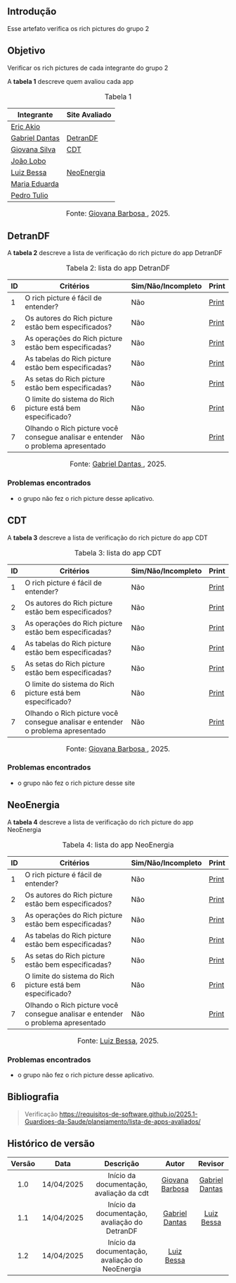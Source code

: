 ## Introdução
Esse artefato verifica os rich pictures do grupo 2

## Objetivo
Verificar os rich pictures de cada integrante do grupo 2

A **tabela 1** descreve quem avaliou cada app
<center>
    <font size="3"><p style="text-align: center">Tabela 1</p></font>

| Integrante                                     | Site Avaliado         |
| ---------------------------------------------- | --------------------- |
| [Eric Akio](https://github.com/eric-kingu)     ||
| [Gabriel Dantas](https://github.com/gbevi)     |    [DetranDF](#DetranDF)    |
| [Giovana Silva](https://github.com/gio221)     |  [CDT](#cdt)|
| [João Lobo](https://github.com/joaolobo10)     | |
| [Luiz Bessa](https://github.com/lfelipebessa)  | [NeoEnergia](#NeoEnergia)|
| [Maria Eduarda](https://github.com/maaduh)     |   |
| [Pedro Tulio](https://github.com/PedrooCamilo) |  |

<font size="3"><p style="text-align: center">Fonte: [Giovana Barbosa ](https://github.com/gio221), 2025.</p></font>

</center>

## DetranDF

A **tabela 2** descreve a lista de verificação do rich picture do app DetranDF

<center>
    <font size="3"><p style="text-align: center">Tabela 2: lista do app DetranDF</p></font>

|ID| Critérios                             | Sim/Não/Incompleto        | Print  
| ---------------------------------------------- | --------------------- |--------------------- |--------------------- |
|1|O rich picture é fácil de entender?|Não|[Print](https://drive.google.com/file/d/1RTsU-_e78TORKS90YyBhLp-XZpEIPCO5/view?usp=sharing)|
|2|Os autores do Rich picture estão bem especificados?|Não|[Print](https://drive.google.com/file/d/1RTsU-_e78TORKS90YyBhLp-XZpEIPCO5/view?usp=sharing)|
|3|As operações do Rich picture estão bem especificadas?|Não|[Print](https://drive.google.com/file/d/15LhLA49HUj7ydIZRZ38Z4arREHkcXx2W/view?usp=sharing)|
|4|As tabelas do Rich picture estão bem especificadas?|Não|[Print](https://drive.google.com/file/d/15LhLA49HUj7ydIZRZ38Z4arREHkcXx2W/view?usp=sharing)|
|5|As setas do Rich picture estão bem especificadas?|Não|[Print](https://drive.google.com/file/d/15LhLA49HUj7ydIZRZ38Z4arREHkcXx2W/view?usp=sharing)|
|6|O limite do sistema do Rich picture está bem especificado?|Não|[Print](https://drive.google.com/file/d/15LhLA49HUj7ydIZRZ38Z4arREHkcXx2W/view?usp=sharing)|
|7|Olhando o Rich picture você consegue analisar e entender o problema apresentado|Não|[Print](https://drive.google.com/file/d/12uiTb718rH46ULNGmarzL7jvI7SLxRE-/view?usp=sharing)|

<font size="3"><p style="text-align: center">Fonte: [Gabriel Dantas ](https://github.com/gbevi), 2025.</p></font>

</center>

### Problemas encontrados
 - o grupo não fez o rich picture desse aplicativo.

## CDT

A **tabela 3** descreve a lista de verificação do rich picture do app CDT

<center>
    <font size="3"><p style="text-align: center">Tabela 3: lista do app CDT</p></font>

|ID| Critérios                             | Sim/Não/Incompleto        | Print  
| ---------------------------------------------- | --------------------- |--------------------- |--------------------- |
|1|O rich picture é fácil de entender?|Não|[Print](https://drive.google.com/file/d/1RTsU-_e78TORKS90YyBhLp-XZpEIPCO5/view?usp=sharing)|
|2|Os autores do Rich picture estão bem especificados?|Não|[Print](https://drive.google.com/file/d/1RTsU-_e78TORKS90YyBhLp-XZpEIPCO5/view?usp=sharing)|
|3|As operações do Rich picture estão bem especificadas?|Não|[Print](https://drive.google.com/file/d/15LhLA49HUj7ydIZRZ38Z4arREHkcXx2W/view?usp=sharing)|
|4|As tabelas do Rich picture estão bem especificadas?|Não|[Print](https://drive.google.com/file/d/15LhLA49HUj7ydIZRZ38Z4arREHkcXx2W/view?usp=sharing)|
|5|As setas do Rich picture estão bem especificadas?|Não|[Print](https://drive.google.com/file/d/15LhLA49HUj7ydIZRZ38Z4arREHkcXx2W/view?usp=sharing)|
|6|O limite do sistema do Rich picture está bem especificado?|Não|[Print](https://drive.google.com/file/d/15LhLA49HUj7ydIZRZ38Z4arREHkcXx2W/view?usp=sharing)|
|7|Olhando o Rich picture você consegue analisar e entender o problema apresentado|Não|[Print](https://drive.google.com/file/d/12uiTb718rH46ULNGmarzL7jvI7SLxRE-/view?usp=sharing)|

<font size="3"><p style="text-align: center">Fonte: [Giovana Barbosa ](https://github.com/gio221), 2025.</p></font>

</center>

### Problemas encontrados
 - o grupo não fez o rich picture desse site


</center>

## NeoEnergia

A **tabela 4** descreve a lista de verificação do rich picture do app NeoEnergia

<center>
    <font size="3"><p style="text-align: center">Tabela 4: lista do app NeoEnergia</p></font>

|ID| Critérios                             | Sim/Não/Incompleto        | Print  
| ---------------------------------------------- | --------------------- |--------------------- |--------------------- |
|1|O rich picture é fácil de entender?|Não|[Print](https://drive.google.com/file/d/1RTsU-_e78TORKS90YyBhLp-XZpEIPCO5/view?usp=sharing)|
|2|Os autores do Rich picture estão bem especificados?|Não|[Print](https://drive.google.com/file/d/1RTsU-_e78TORKS90YyBhLp-XZpEIPCO5/view?usp=sharing)|
|3|As operações do Rich picture estão bem especificadas?|Não|[Print](https://drive.google.com/file/d/15LhLA49HUj7ydIZRZ38Z4arREHkcXx2W/view?usp=sharing)|
|4|As tabelas do Rich picture estão bem especificadas?|Não|[Print](https://drive.google.com/file/d/15LhLA49HUj7ydIZRZ38Z4arREHkcXx2W/view?usp=sharing)|
|5|As setas do Rich picture estão bem especificadas?|Não|[Print](https://drive.google.com/file/d/15LhLA49HUj7ydIZRZ38Z4arREHkcXx2W/view?usp=sharing)|
|6|O limite do sistema do Rich picture está bem especificado?|Não|[Print](https://drive.google.com/file/d/15LhLA49HUj7ydIZRZ38Z4arREHkcXx2W/view?usp=sharing)|
|7|Olhando o Rich picture você consegue analisar e entender o problema apresentado|Não|[Print](https://drive.google.com/file/d/12uiTb718rH46ULNGmarzL7jvI7SLxRE-/view?usp=sharing)|

<font size="3"><p style="text-align: center">Fonte: [Luiz Bessa](https://github.com/lfelipebessa), 2025.</p></font>

</center>

### Problemas encontrados
 - o grupo não fez o rich picture desse aplicativo.


## Bibliografia
> Verificação https://requisitos-de-software.github.io/2025.1-Guardioes-da-Saude/planejamento/lista-de-apps-avaliados/

## Histórico de versão

| Versão |    Data    |       Descrição        |                     Autor                      |                  Revisor                   |
| :----: | :--------: | :--------------------: | :--------------------------------------------: | :----------------------------------------: |
|  1.0   | 14/04/2025 | Início da documentação, avaliação da cdt | [Giovana Barbosa ](https://github.com/gio221)  | [Gabriel Dantas](https://github.com/gbevi) |
|  1.1  | 14/04/2025 | Início da documentação, avaliação do DetranDF | [Gabriel Dantas](https://github.com/gbevi)  | [Luiz Bessa](https://github.com/lfelipebessa)   |
|  1.2  | 14/04/2025 | Início da documentação, avaliação do NeoEnergia | [Luiz Bessa](https://github.com/lfelipebessa)  |  |